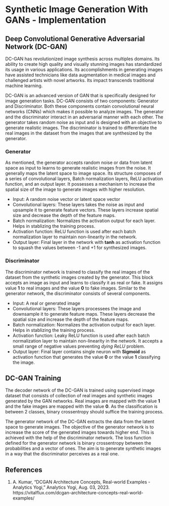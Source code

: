 # Synthetic Image Generation With GANs - Implementation

<h2>Deep Convolutional Generative Adversarial Network (DC-GAN)</h2>

<p>DC-GAN has revolutionized image synthesis across multiples domains. Its ability to create high quality and visually stunning images has standardized its usage in various applications. Its accomplishments in generating 
  images have assisted technicians like data augmentation in medical images and challenged artists with novel artworks. Its impact transcends traditional machine learning.</p>

<p>DC-GAN is an advanced version of GAN that is specifically designed for image generation tasks. DC-GAN consists of two components: Generator and Discriminator. Both these components contain convolutional neural networks (CNNs)
which makes it possible to analyze images. The generator and the discriminator interact in an adversarial manner with each other. The generator takes random noise as input and is designed with an objective to generate realistic
images. The discriminator is trained to differentiate the real images in the dataset from the images that are synthesized by the generator.</p>

<h3>Generator</h3>

<p>As mentioned, the generator accepts random noise or data from latent space as input to learns to generate realistic images from the noise. It generally maps the latent space to image space. Its structure composes of a series
of convolutional layers, Batch normalization layers, ReLU activation function, and an output layer. It possesses a mechanism to increase the spatial size of the image to generate images with higher resolution.</p>

<ul>
  <li>Input: A random noise vector or latent space vector</li>
  <li>Convolutional layers: These layers takes the noise as input and upsample it to generate feature vectors. These layers increase spatial size and decrease the depth of the feature maps.</li>
  <li>Batch normalization: Normalizes the activation output for each layer. Helps in stablizing the training process. </li>
  <li>Activation function: ReLU function is used after each batch normalization layer to maintain non-linearity in the network.</li>
  <li>Output layer: Final layer in the network with <b>tanh</b> as activation function to squash the values between -1 and +1 for synthesized images. </li>
</ul>

<h3>Discriminator</h3>

<p>The discriminator network is trained to classify the real images of the dataset from the synthetic images created by the generator. This block accepts an image as input and learns to classify it as real or fake. It assigns
value <b>1</b> to real images and the value <b>0</b> to fake images. Similar to the generator network, the discriminator consists of several components.</p>

<ul>
  <li>Input: A real or generated image</li>
  <li>Convolutional layers: These layers processees the image and downsample it to generate feature maps. These layers decrease the spatial size and increase the depth of the feature maps.</li>
  <li>Batch normalization: Normalizes the activation output for each layer. Helps in stablizing the training process. </li>
  <li>Activation function: Leaky ReLU function is used after each batch normalization layer to maintain non-linearity in the network. It accepts a small range of negative values preventing <i>dying ReLU</i> problem.</li>
  <li>Output layer: Final layer contains single neuron with <b>Sigmoid</b> as activation function that generates the value <b>0</b> or the value <b>1</b> classifying the image. </li>
</ul>

<h2>DC-GAN Training</h2>

<p>The decoder network of the DC-GAN is trained using supervised image dataset that consists of collection of real images and synthetic images generated by the GAN networks. Real images are mapped with the value <b>1</b>
and the fake images are mapped with the value <b>0</b>. As the classification is between 2 classes, binary crossentropy should suffice the training process.</p>

<p>The generator network of the DC-GAN extracts the data from the latent space to generate images. The objective of the generator network is to increase the score of the generated images towards higher end. This is achieved
with the help of the discriminator network. The loss function defined for the generator network is binary crossentropy between the probabilities and a vector of ones. The aim is to generate synthetic images in a way that
the discriminator perceives as a real one.</p>

<p></p>

<h2>References</h2>

<ol>
  <li>A. Kumar, “DCGAN Architecture Concepts, Real-world Examples - Analytics Yogi,” Analytics Yogi, Aug. 03, 2023. https://vitalflux.com/dcgan-architecture-concepts-real-world-examples/</li>
</ol>
